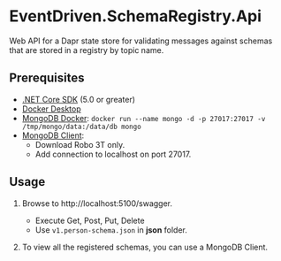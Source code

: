# EventDriven.SchemaRegistry.Api

Web API for a Dapr state store for validating messages against schemas that are stored in a registry by topic name.

## Prerequisites
- [.NET Core SDK](https://dotnet.microsoft.com/download) (5.0 or greater)
- [Docker Desktop](https://www.docker.com/products/docker-desktop)
- [MongoDB Docker](https://hub.docker.com/_/mongo): `docker run --name mongo -d -p 27017:27017 -v /tmp/mongo/data:/data/db mongo`
- [MongoDB Client](https://robomongo.org/download):
  - Download Robo 3T only.
  - Add connection to localhost on port 27017.

## Usage

1. Browse to http://localhost:5100/swagger.
   - Execute Get, Post, Put, Delete
   - Use `v1.person-schema.json` in **json** folder.
    
2. To view all the registered schemas, you can use a MongoDB Client.


